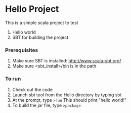 # Hello Project
This is a simple scala project to test 
1. Hello world
2. SBT for building the project

### Prerequisites
1. Make sure SBT is installed: http://www.scala-sbt.org/ 
2. Make sure <sbt_install>/bin is in the path

### To run
1. Check out the code
2. Launch sbt tool from the Hello directory by typing sbt
3. At the prompt, type ```>run``` This should print "hello world!"
4. To build the jar file, type ```>package```